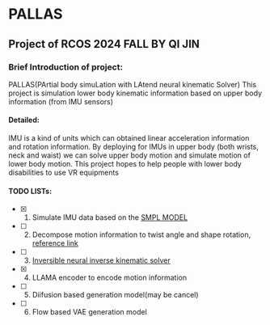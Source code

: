 # PALLAS
## Project of RCOS 2024 FALL BY QI JIN

### Brief Introduction of project:
PALLAS(PArtial body simuLation with LAtend neural kinematic Solver) This project is simulation lower body kinematic information based on upper body information (from IMU sensors)

#### Detailed:
IMU is a kind of units which can obtained linear acceleration information and rotation information. By deploying for IMUs in upper body (both wrists, neck and waist) we can solve upper body motion and simulate motion of lower body motion. This project hopes to help people with lower body disabilities to use VR equipments

#### TODO LISTs:
- [x] 1. Simulate IMU data based on the [SMPL MODEL](https://smpl.is.tue.mpg.de/)
- [ ] 2. Decompose motion information to twist angle and shape rotation, [reference link](https://github.com/Jeff-sjtu/HybrIK?tab=readme-ov-file)
- [ ] 3. [Inversible neural inverse kinematic solver](https://arxiv.org/abs/1605.08803)
- [x] 4. LLAMA encoder to encode motion information
- [ ] 5. Diifusion based generation model(may be cancel)
- [ ] 6. Flow based VAE generation model

